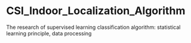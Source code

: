 # CSI_Indoor_Localization_Algorithm
The research of supervised learning classification algorithm: statistical learning principle, data processing
